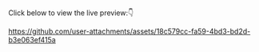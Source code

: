 Click below to view the live preview:👇

https://github.com/user-attachments/assets/18c579cc-fa59-4bd3-bd2d-b3e063ef415a

